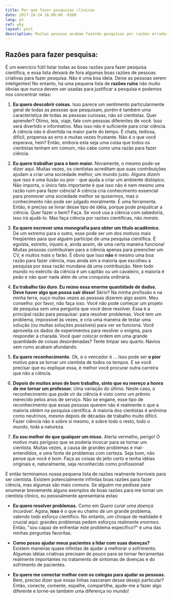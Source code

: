 ```yaml
---
title: Por que fazer pesquisas clínicas
date: 2017-10-24 16:00:00 -0300
lang: pt
ref: why
layout: post
description: Muitas pessoas acabam fazendo pesquisas por razões erradas e, acredite, isso acontece muitas vezes em ensaios clínicos também.
---
```


## Razões para fazer pesquisa:

É um exercício fútil listar todas as boas razões para fazer pesquisa científica, e essa lista deixará de fora algumas boas razões de pessoas criativas para fazer pesquisa. Não é uma boa ideia. Deixe as pessoas serem inteligentes! No entanto, há uma pequena lista de **razões ruins** não muito óbvias que nunca devem ser usadas para justificar a pesquisa e podemos nos concentrar nelas:

1. **Eu quero descobrir coisas.** Isso parece um sentimento particularmente geral de todas as pessoas que pesquisam, porém é também uma característica de todas as pessoas curiosas, não só cientistas. Quer aprender? Ótimo, leia, viaje, fale com pessoas diferentes de você. Isso será divertido e informativo. Mas isso não é suficiente para criar ciência. A ciência não é divertida na maior parte do tempo. É chata, tediosa, difícil, propensa ao erro e muitas vezes frustante. Não é o que você esperava, hein? Então, embora esta seja uma coisa que todos os cientistas tenham em comum, não cabe como uma razão para fazer ciência.

2. **Eu quero trabalhar para o bem maior.** Novamente, o mesmo pode-se dizer aqui. Muitas vezes, os cientistas acreditam que suas contribuições ajudam a criar uma sociedade melhor, um mundo justo. Alguns dizem que isso é uma ilusão ou pior - que ajuda a criar um ambiente distópico. Não importa, o único fato importante é que isso não é nem mesmo uma razão ruim para fazer ciência! A ciência cria conhecimento essencial para promover uma sociedade melhor se quisermos, mas o conhecimento não pode ser julgado moralmente. É uma ferramenta. Então, é preciso se livrar desse tipo de idéia, porque pode prejudicar a ciência. Quer fazer o bem? Faça. Se você usa a ciência com sabedoria, isso irá ajudá-lo. Mas faça ciência por razões científicas, não _morais_.

3. **Eu quero escrever uma monografia para obter um título acadêmico.** De um extremo para o outro, esse pode ser um dos motivos mais freqüentes para que alguém participe de uma pesquisa científica. É egoísta, estreito, injusto e, ainda assim, de uma certa maneira funciona! Muitas pessoas contribuíram para a ciência apenas para preencher um CV, e muitos mais o farão. É óbvio que isso **não** é mesmo uma boa razão para fazer ciência, mas ainda sim a maioria que escolheu a pesquisa por essa razão mundana dá uma contribuição. Nem todo mundo no exército da ciência é um capitão ou um cavaleiro, a maioria é peão e não quer nada além de uma conquista ordinária.

4. **Eu trabalho tão duro. Eu reúno essa enorme quantidade de dados. Deve haver algo que possa sair disso!** Sério? Na minha profissão e na minha terra, ouço muitas vezes as pessoas dizerem algo assim. Meu conselho: por favor, não faça isso. Você não pode começar um projeto de pesquisa sem uma pergunta que você deve resolver. Essa é a principal razão para pesquisar: para resolver problemas. Você tem um problema, impossível às vezes, e cria uma maneira de testar uma solução (ou muitas soluções possíveis) para ver se funciona. Você aproveita os dados de experimentos para resolver o enigma, para responder à charada. Você quer colocar ordem em uma grande quantidade de coisas desordenadas? Tente limpar seu quarto. Navios sem rumo acabam afundando.

5. **Eu quero reconhecimento.** Ok, e o vencedor é ... Isso pode ser **o pior** motivo para se tornar um cientista de todos os tempos. E se você precisar que eu explique essa, é melhor você procurar outra carreira que não a ciência.

6. **Depois de muitos anos de bom trabalho, sinto que eu mereço a honra de me tornar um professor.** Uma variação do último. Neste caso, o reconhecimento que pode vir da ciência é visto como um prêmio merecido pelos anos de serviço. Não se engane, esse tipo de reconhecimento que essas pessoas querem não é realmente o que a maioria obtém na pesquisa científica. A maioria dos cientistas é anônima como neutrinos, mesmo depois de décadas de trabalho muito difícil. Fazer ciência não é sobre si mesmo, é sobre todo o resto, todo o mundo, toda a natureza.

7. **Eu sou melhor do que qualquer um nisso.** Alerta vermelho, perigo! O motivo mais perigoso que se poderia invocar para se tornar um cientista. Muitas vezes, a causa de grandes problemas e mal-entendidos, e uma fonte de problemas com certeza. Seja bom, não pense que você é bom. Faça as coisas do jeito certo e tenha idéias originais e, naturalmente, seja reconhecido como profissional!

E então terminamos nossa pequena lista de razões realmente horríveis para ser cientista. Existem potencialmente infinitas boas razões para fazer ciência, mas algumas são mais comuns. Se alguém me pedisse para enumerar brevemente alguns exemplos de boas razões para me tornar um cientista clínico, eu pessoalmente apresentaria estas:

- **Eu quero resolver problemas.** Como em _Quero curar uma doença incurável._ Agora, **isso** é o que eu chamo de um grande problema, valendo todo esforço científico. No entanto, um choque de realidade é crucial aqui: grandes problemas pedem esforços realmente _enormes_. Então, "sou capaz de enfrentar este problema específico?" é uma das minhas perguntas favoritas.

- **Como posso ajudar meus pacientes a lidar com suas doenças?** Existem maneiras quase infinitas de ajudar a melhorar o sofrimento. Algumas idéias criativas precisam de pouco para se tornar ferramentas realmente importantes no tratamento de sintomas de doenças e do sofrimento de pacientes.

- **Eu quero me conectar melhor com os colegas para ajudar as pessoas.** Bem, preciso dizer que essas linhas nasceram desse desejo particular? Então, conecte, comente, espalhe, compartilhe, ajude-me a fazer algo diferente e torne-se também uma diferença no mundo!
